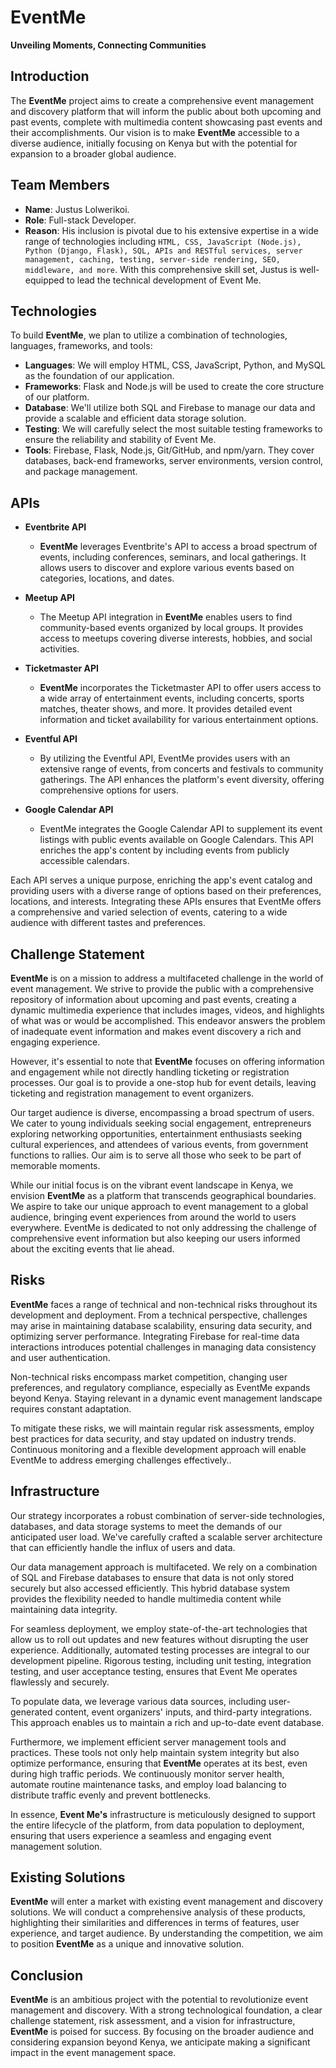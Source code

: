 # EventMe
**Unveiling Moments, Connecting Communities**

## Introduction

The **EventMe** project aims to create a comprehensive event management and discovery platform that will inform the public about both upcoming and past events, complete with multimedia content showcasing past events and their accomplishments. Our vision is to make **EventMe** accessible to a diverse audience, initially focusing on Kenya but with the potential for expansion to a broader global audience.


## Team Members
- **Name**: Justus Lolwerikoi. 
- **Role**: Full-stack Developer. 
- **Reason**: His inclusion is pivotal due to his extensive expertise in a wide range of technologies including `HTML, CSS, JavaScript (Node.js), Python (Django, Flask), SQL, APIs and RESTful services, server management, caching, testing, server-side rendering, SEO, middleware, and more`. With this comprehensive skill set, Justus is well-equipped to lead the technical development of Event Me.


## Technologies
To build **EventMe**, we plan to utilize a combination of technologies, languages, frameworks, and tools:<br>
- **Languages**: We will employ HTML, CSS, JavaScript, Python, and MySQL as the foundation of our application.
- **Frameworks**: Flask and Node.js will be used to create the core structure of our platform.
- **Database**: We'll utilize both SQL and Firebase to manage our data and provide a scalable and efficient data storage solution.
- **Testing**: We will carefully select the most suitable testing frameworks to ensure the reliability and stability of Event Me.
- **Tools**: Firebase, Flask, Node.js, Git/GitHub, and npm/yarn. They cover databases, back-end frameworks, server environments, version control, and package management.
 

 ## APIs
 
- **Eventbrite API**
    - **EventMe** leverages Eventbrite's API to access a broad spectrum of events, including conferences, seminars, and local gatherings. It allows users to discover and explore various events based on categories, locations, and dates.

- **Meetup API**
    - The Meetup API integration in **EventMe** enables users to find community-based events organized by local groups. It provides access to meetups covering diverse interests, hobbies, and social activities.

- **Ticketmaster API**
    - **EventMe** incorporates the Ticketmaster API to offer users access to a wide array of entertainment events, including concerts, sports matches, theater shows, and more. It provides detailed event information and ticket availability for various entertainment options.

- **Eventful API**
    - By utilizing the Eventful API, EventMe provides users with an extensive range of events, from concerts and festivals to community gatherings. The API enhances the platform's event diversity, offering comprehensive options for users.

- **Google Calendar API**
    - EventMe integrates the Google Calendar API to supplement its event listings with public events available on Google Calendars. This API enriches the app's content by including events from publicly accessible calendars.

Each API serves a unique purpose, enriching the app's event catalog and providing users with a diverse range of options based on their preferences, locations, and interests. Integrating these APIs ensures that EventMe offers a comprehensive and varied selection of events, catering to a wide audience with different tastes and preferences.

## Challenge Statement
**EventMe** is on a mission to address a multifaceted challenge in the world of event management. We strive to provide the public with a comprehensive repository of information about upcoming and past events, creating a dynamic multimedia experience that includes images, videos, and highlights of what was or would be accomplished. This endeavor answers the problem of inadequate event information and makes event discovery a rich and engaging experience.

However, it's essential to note that **EventMe** focuses on offering information and engagement while not directly handling ticketing or registration processes. Our goal is to provide a one-stop hub for event details, leaving ticketing and registration management to event organizers.

Our target audience is diverse, encompassing a broad spectrum of users. We cater to young individuals seeking social engagement, entrepreneurs exploring networking opportunities, entertainment enthusiasts seeking cultural experiences, and attendees of various events, from government functions to rallies. Our aim is to serve all those who seek to be part of memorable moments.

While our initial focus is on the vibrant event landscape in Kenya, we envision **EventMe** as a platform that transcends geographical boundaries. We aspire to take our unique approach to event management to a global audience, bringing event experiences from around the world to users everywhere. EventMe is dedicated to not only addressing the challenge of comprehensive event information but also keeping our users informed about the exciting events that lie ahead.

## Risks
**EventMe** faces a range of technical and non-technical risks throughout its development and deployment. From a technical perspective, challenges may arise in maintaining database scalability, ensuring data security, and optimizing server performance. Integrating Firebase for real-time data interactions introduces potential challenges in managing data consistency and user authentication.

Non-technical risks encompass market competition, changing user preferences, and regulatory compliance, especially as EventMe expands beyond Kenya. Staying relevant in a dynamic event management landscape requires constant adaptation.

To mitigate these risks, we will maintain regular risk assessments, employ best practices for data security, and stay updated on industry trends. Continuous monitoring and a flexible development approach will enable EventMe to address emerging challenges effectively..


## Infrastructure
Our strategy incorporates a robust combination of server-side technologies, databases, and data storage systems to meet the demands of our anticipated user load. We've carefully crafted a scalable server architecture that can efficiently handle the influx of users and data.

Our data management approach is multifaceted. We rely on a combination of SQL and Firebase databases to ensure that data is not only stored securely but also accessed efficiently. This hybrid database system provides the flexibility needed to handle multimedia content while maintaining data integrity.

For seamless deployment, we employ state-of-the-art technologies that allow us to roll out updates and new features without disrupting the user experience. Additionally, automated testing processes are integral to our development pipeline. Rigorous testing, including unit testing, integration testing, and user acceptance testing, ensures that Event Me operates flawlessly and securely.

To populate data, we leverage various data sources, including user-generated content, event organizers' inputs, and third-party integrations. This approach enables us to maintain a rich and up-to-date event database.

Furthermore, we implement efficient server management tools and practices. These tools not only help maintain system integrity but also optimize performance, ensuring that **EventMe** operates at its best, even during high traffic periods. We continuously monitor server health, automate routine maintenance tasks, and employ load balancing to distribute traffic evenly and prevent bottlenecks.

In essence, **Event Me's** infrastructure is meticulously designed to support the entire lifecycle of the platform, from data population to deployment, ensuring that users experience a seamless and engaging event management solution.



## Existing Solutions
**EventMe** will enter a market with existing event management and discovery solutions. We will conduct a comprehensive analysis of these products, highlighting their similarities and differences in terms of features, user experience, and target audience. By understanding the competition, we aim to position **EventMe** as a unique and innovative solution.


## Conclusion
**EventMe** is an ambitious project with the potential to revolutionize event management and discovery. With a strong technological foundation, a clear challenge statement, risk assessment, and a vision for infrastructure, **EventMe** is poised for success. By focusing on the broader audience and considering expansion beyond Kenya, we anticipate making a significant impact in the event management space.

